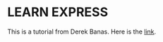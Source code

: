 # LEARN EXPRESS

This is a tutorial from Derek Banas.
Here is the [link](https://www.youtube.com/watch?v=xDCKcNBFsuI&list=PLGLfVvz_LVvSpxyVx5XcprEgvhJ1BzruD).
